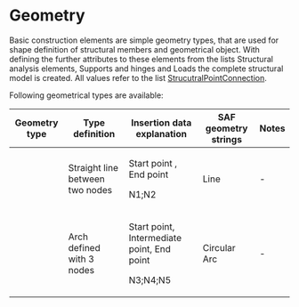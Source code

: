 # Geometry

Basic construction elements are simple geometry types, that are used for shape definition of structural members and geometrical object. With defining the further attributes to these elements from the lists Structural analysis elements, Supports and hinges and Loads the complete structural model is created. All values refer to the list [StrucutralPointConnection](https://saf.guide/Content/A_Objects/5_StructuralPointConnection.htm).

Following geometrical types are available:

<table>
  <thead>
    <tr>
      <th style="text-align:middle">Geometry type</th>
      <th style="text-align:middle">Type definition</th>
      <th style="text-align:middle">Insertion data explanation</th>
      <th style="text-align:middle">SAF geometry strings</th>
      <th style="text-align:middle">Notes</th>
    </tr>
  </thead>
  <tbody>
    <tr>
      <td style="text-align:middle"></td>
      <td style="text-align:middle">Straight line between two nodes</td>
      <td style="text-align:middle">
        <p>Start point , End point</p>
        <p>N1;N2</p>
      </td>
      <td style="text-align:middle">Line</td>
      <td style="text-align:middle">-</td>
    </tr>
    <tr>
      <td style="text-align:middle"></td>
      <td style="text-align:middle">Arch defined with 3 nodes</td>
      <td style="text-align:middle">
        <p>Start point, Intermediate point, End point</p>
        <p>N3;N4;N5</p>
      </td>
      <td style="text-align:middle">Circular Arc</td>
      <td style="text-align:middle">-</td>
    </tr>
  </tbody>
</table>



